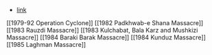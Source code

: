 - [link](https://en.wikipedia.org/wiki/Soviet%E2%80%93Afghan_War)

[[1979-92 Operation Cyclone]]
[[1982 Padkhwab-e Shana Massacre]]
[[1983 Rauzdi Massacre]]
[[1983 Kulchabat, Bala Karz and Mushkizi Massacre]]
[[1984 Baraki Barak Massacre]]
[[1984 Kunduz Massacre]]
[[1985 Laghman Massacre]]

